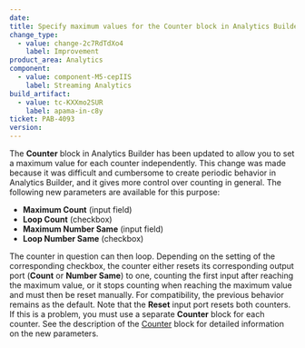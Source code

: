 ```yaml
---
date:
title: Specify maximum values for the Counter block in Analytics Builder
change_type:
  - value: change-2c7RdTdXo4
    label: Improvement
product_area: Analytics
component:
  - value: component-M5-cepIIS
    label: Streaming Analytics
build_artifact:
  - value: tc-KXXmo2SUR
    label: apama-in-c8y
ticket: PAB-4093
version:
---
```

The **Counter** block in Analytics Builder has been updated to allow you to set a maximum value for each counter independently. This change was made because it was difficult and cumbersome to create periodic behavior in Analytics Builder, and it gives more control over counting in general.
The following new parameters are available for this purpose:

- **Maximum Count** (input field)
- **Loop Count** (checkbox)
- **Maximum Number Same** (input field)
- **Loop Number Same** (checkbox)

The counter in question can then loop. Depending on the setting of the corresponding checkbox, the counter either resets its corresponding output port (**Count** or **Number Same**) to one, counting the first input after reaching the maximum value, or it stops counting when reaching the maximum value and must then be reset manually.
For compatibility, the previous behavior remains as the default.
Note that the **Reset** input port resets both counters. If this is a problem, you must use a separate **Counter** block for each counter.
See the description of the [Counter](https://cumulocity.com/docs/streaming-analytics/block-reference/#counter) block for detailed information on the new parameters.
